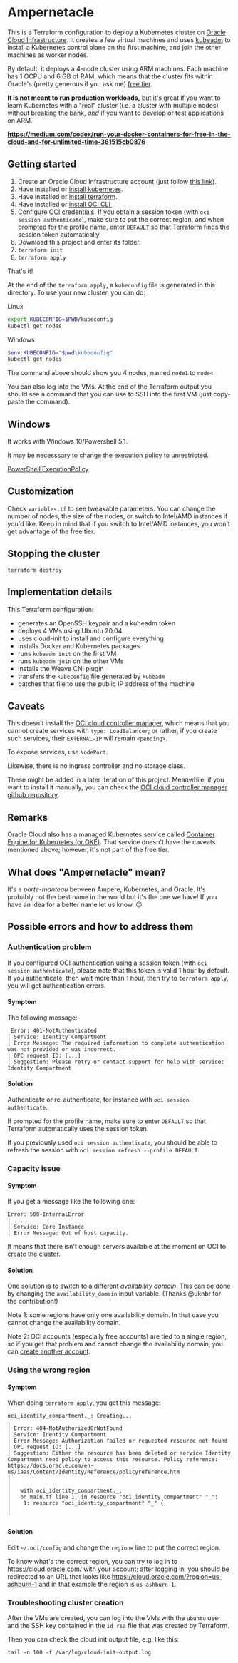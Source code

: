 # Ampernetacle

This is a Terraform configuration to deploy a Kubernetes cluster on
[Oracle Cloud Infrastructure][oci]. It creates a few virtual machines
and uses [kubeadm] to install a Kubernetes control plane on the first
machine, and join the other machines as worker nodes.

By default, it deploys a 4-node cluster using ARM machines. Each machine
has 1 OCPU and 6 GB of RAM, which means that the cluster fits within
Oracle's (pretty generous if you ask me) [free tier][freetier].

**It is not meant to run production workloads,**
but it's great if you want to learn Kubernetes with a "real" cluster
(i.e. a cluster with multiple nodes) without breaking the bank, *and*
if you want to develop or test applications on ARM.

**https://medium.com/codex/run-your-docker-containers-for-free-in-the-cloud-and-for-unlimited-time-361515cb0876**
## Getting started

1. Create an Oracle Cloud Infrastructure account (just follow [this link][createaccount]).
2. Have installed or [install kubernetes](https://kubernetes.io/docs/setup/production-environment/tools/kubeadm/install-kubeadm/#installing-kubeadm-kubelet-and-kubectl).
3. Have installed or [install terraform](https://learn.hashicorp.com/tutorials/terraform/install-cli?in=terraform/oci-get-started).
4. Have installed or [install OCI CLI ](https://docs.oracle.com/en-us/iaas/Content/API/SDKDocs/cliinstall.htm).
5. Configure [OCI credentials](https://learn.hashicorp.com/tutorials/terraform/oci-build?in=terraform/oci-get-started).
   If you obtain a session token (with `oci session authenticate`), make sure to put the correct region, and when prompted for the profile name, enter `DEFAULT` so that Terraform finds the session token automatically.
6. Download this project and enter its folder.
7. `terraform init`
8. `terraform apply`

That's it!

At the end of the `terraform apply`, a `kubeconfig` file is generated
in this directory. To use your new cluster, you can do:

Linux
```bash
export KUBECONFIG=$PWD/kubeconfig
kubectl get nodes
```

Windows
```powershell
$env:KUBECONFIG="$pwd\kubeconfig"
kubectl get nodes
```

The command above should show you 4 nodes, named `node1` to `node4`.

You can also log into the VMs. At the end of the Terraform output
you should see a command that you can use to SSH into the first VM
(just copy-paste the command).

## Windows

It works with Windows 10/Powershell 5.1.

It may be necesssary to change the execution policy to unrestricted.

[PowerShell ExecutionPolicy](https://docs.microsoft.com/en-us/powershell/module/microsoft.powershell.security/set-executionpolicy?view=powershell-5.1)

## Customization

Check `variables.tf` to see tweakable parameters. You can change the number
of nodes, the size of the nodes, or switch to Intel/AMD instances if you'd
like. Keep in mind that if you switch to Intel/AMD instances, you won't get
advantage of the free tier.

## Stopping the cluster

`terraform destroy`

## Implementation details

This Terraform configuration:

- generates an OpenSSH keypair and a kubeadm token
- deploys 4 VMs using Ubuntu 20.04
- uses cloud-init to install and configure everything
- installs Docker and Kubernetes packages
- runs `kubeadm init` on the first VM
- runs `kubeadm join` on the other VMs
- installs the Weave CNI plugin
- transfers the `kubeconfig` file generated by `kubeadm`
- patches that file to use the public IP address of the machine

## Caveats

This doesn't install the [OCI cloud controller manager][ccm],
which means that you cannot
create services with `type: LoadBalancer`; or rather, if you create
such services, their `EXTERNAL-IP` will remain `<pending>`.

To expose services, use `NodePort`.

Likewise, there is no ingress controller and no storage class.

These might be added in a later iteration of this project.
Meanwhile, if you want to install it manually, you can check
the [OCI cloud controller manager github repository][ccm].

## Remarks

Oracle Cloud also has a managed Kubernetes service called
[Container Engine for Kubernetes (or OKE)][oke]. That service
doesn't have the caveats mentioned above; however, it's not part
of the free tier.

## What does "Ampernetacle" mean?

It's a *porte-manteau* between Ampere, Kubernetes, and Oracle.
It's probably not the best name in the world but it's the one
we have! If you have an idea for a better name let us know. 😊

## Possible errors and how to address them

### Authentication problem

If you configured OCI authentication using a session token
(with `oci session authenticate`), please note that this token
is valid 1 hour by default. If you authenticate, then wait more
than 1 hour, then try to `terraform apply`, you will get
authentication errors.

#### Symptom

The following message:

```
 Error: 401-NotAuthenticated
│ Service: Identity Compartment
│ Error Message: The required information to complete authentication was not provided or was incorrect.
│ OPC request ID: [...]
│ Suggestion: Please retry or contact support for help with service: Identity Compartment
```

#### Solution

Authenticate or re-authenticate, for instance with
`oci session authenticate`.

If prompted for the profile name, make sure to enter `DEFAULT`
so that Terraform automatically uses the session token.

If you previously used `oci session authenticate`, you
should be able to refresh the session with
`oci session refresh --profile DEFAULT`.

### Capacity issue

#### Symptom

If you get a message like the following one:
```
Error: 500-InternalError
│ ...
│ Service: Core Instance
│ Error Message: Out of host capacity.
```

It means that there isn't enough servers available at the moment
on OCI to create the cluster.

#### Solution

One solution is to switch to a different *availability domain*.
This can be done by changing the `availability_domain` input variable. (Thanks @uknbr for the contribution!)

Note 1: some regions have only one availability domain. In that
case you cannot change the availability domain.

Note 2: OCI accounts (especially free accounts) are tied to a
single region, so if you get that problem and cannot change the
availability domain, you can [create another account][createaccount].

### Using the wrong region

#### Symptom

When doing `terraform apply`, you get this message:

```
oci_identity_compartment._: Creating...
╷
│ Error: 404-NotAuthorizedOrNotFound
│ Service: Identity Compartment
│ Error Message: Authorization failed or requested resource not found
│ OPC request ID: [...]
│ Suggestion: Either the resource has been deleted or service Identity Compartment need policy to access this resource. Policy reference: https://docs.oracle.com/en-us/iaas/Content/Identity/Reference/policyreference.htm
│
│
│   with oci_identity_compartment._,
│   on main.tf line 1, in resource "oci_identity_compartment" "_":
│    1: resource "oci_identity_compartment" "_" {
│
╵
```

#### Solution

Edit `~/.oci/config` and change the `region=` line to put the correct region.

To know what's the correct region, you can try to log in to
https://cloud.oracle.com/ with your account; after logging in,
you should be redirected to an URL that looks like
https://cloud.oracle.com/?region=us-ashburn-1 and in that
example the region is `us-ashburn-1`.

### Troubleshooting cluster creation

After the VMs are created, you can log into the VMs with the
`ubuntu` user and the SSH key contained in the `id_rsa` file
that was created by Terraform.

Then you can check the cloud init output file, e.g. like this:
```
tail -n 100 -f /var/log/cloud-init-output.log
```


[ccm]: https://github.com/oracle/oci-cloud-controller-manager
[createaccount]: https://bit.ly/free-oci-dat-k8s-on-arm
[freetier]: https://www.oracle.com/cloud/free/
[kubeadm]: https://kubernetes.io/docs/reference/setup-tools/kubeadm/
[oci]: https://www.oracle.com/cloud/compute/
[oke]: https://www.oracle.com/cloud-native/container-engine-kubernetes/

